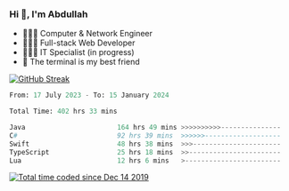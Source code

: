 <h3>Hi 👋, I'm Abdullah</h3>

- 👷🏼‍♂️ Computer & Network Engineer
- 👨🏻‍💻 Full-stack Web Developer
- 👨🏻‍💻 IT Specialist (in progress)
- 🖤 The terminal is my best friend

[![GitHub Streak](https://streak-stats.demolab.com?user=al3bad&theme=transparent&date_format=j%20M%5B%20Y%5D)](https://git.io/streak-stats)

<!--START_SECTION:waka-->

```python
From: 17 July 2023 - To: 15 January 2024

Total Time: 402 hrs 33 mins

Java                       164 hrs 49 mins >>>>>>>>>>---------------   40.74 %
C#                         92 hrs 39 mins  >>>>>>-------------------   22.90 %
Swift                      48 hrs 38 mins  >>>----------------------   12.02 %
TypeScript                 25 hrs 18 mins  >>-----------------------   06.25 %
Lua                        12 hrs 6 mins   >------------------------   02.99 %
```

<!--END_SECTION:waka-->

<p>
  <a href="https://wakatime.com/@ce2a2aac-0d6b-4d65-b864-8a4bcaf12967"><img src="https://wakatime.com/badge/user/ce2a2aac-0d6b-4d65-b864-8a4bcaf12967.svg" alt="Total time coded since Dec 14 2019" /></a>
</p>

